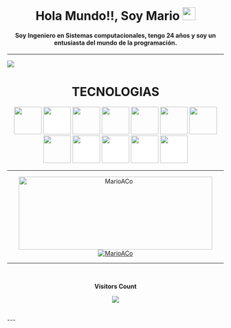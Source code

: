 
<h1 align="center">
Hola Mundo!!, Soy Mario 
	<a href="https://github.com/MarioACo" target="_self">
		<img src="https://media.giphy.com/media/hvRJCLFzcasrR4ia7z/giphy.gif" width="30">
	</a>
</h1>

<h4 align="center">Soy Ingeniero en Sistemas computacionales, tengo 24 años y soy un entusiasta del mundo de la programación.</h4>

---
<img src="https://images.squarespace-cdn.com/content/v1/5c702bc465019f9573ec4c2b/1630094368745-GB8NVYEVVHB2UKX8Y3FU/final+with+character+in+window.gif">

<h1 align="center">TECNOLOGIAS</h1>

<p align="center"><img src="https://cdn.jsdelivr.net/gh/devicons/devicon/icons/react/react-original.svg" style="height: 4rem"/>
<img src="https://cdn.jsdelivr.net/gh/devicons/devicon/icons/nodejs/nodejs-original-wordmark.svg" style="height:4rem; background-color:white"/>
<img src="https://cdn.jsdelivr.net/gh/devicons/devicon/icons/html5/html5-original-wordmark.svg" style="height: 4rem"/>
<img src="https://cdn.jsdelivr.net/gh/devicons/devicon/icons/css3/css3-original-wordmark.svg" style="height: 4rem"/>
<img src="https://cdn.jsdelivr.net/gh/devicons/devicon/icons/javascript/javascript-plain.svg" style="height: 4rem"/>
<img src="https://cdn.jsdelivr.net/gh/devicons/devicon/icons/bootstrap/bootstrap-plain-wordmark.svg"  style="height: 4rem"/>
<img src="https://cdn.jsdelivr.net/gh/devicons/devicon/icons/npm/npm-original-wordmark.svg" style="height: 4rem"/>
<img src="https://cdn.jsdelivr.net/gh/devicons/devicon/icons/git/git-plain.svg" style="height: 4rem"/>
<img src="https://cdn.jsdelivr.net/gh/devicons/devicon/icons/github/github-original-wordmark.svg" style="height: 4rem; background-color:white"/>
<img src="https://cdn.jsdelivr.net/npm/simple-icons@3.13.0/icons/angular.svg" style="height: 4rem; background-color:white"/>
<img src="https://cdn.jsdelivr.net/npm/simple-icons@3.13.0/icons/laravel.svg" style="height: 4rem; background-color:white"/>
<img src="https://cdn.jsdelivr.net/npm/simple-icons@3.13.0/icons/csharp.svg" style="height: 4rem; background-color:white"/>
	
</p>

---

<div align="center">
  <a href="https://github.com/MarioACo">
    <img width=450 height=170 align="center" alt="MarioACo" src="https://github-readme-stats.vercel.app/api?username=MarioACo&theme=neon&show_icons=true&bg_color=0D1117&hide_border=true&count_private=true" />
  </a>
  <a href="https://github.com/MarioACo">
    <img align="center" alt="MarioACo" src="https://github-readme-stats.vercel.app/api/top-langs/?username=MarioACo&theme=neon&layout=compact&bg_color=0D1117&hide_border=true&count_private=true" />
  </a>
</div>

---
<div align="center">
<br><p align="centre"><b>Visitors Count</b></p>  

<p align="center"><img align="center" src="https://profile-counter.glitch.me/{MarioACo}/count.svg" /></p> 
<br>
</div>
---
